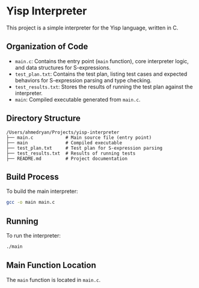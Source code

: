 # Yisp Interpreter

This project is a simple interpreter for the Yisp language, written in C.

## Organization of Code

- `main.c`: Contains the entry point (`main` function), core interpreter logic, and data structures for S-expressions.
- `test_plan.txt`: Contains the test plan, listing test cases and expected behaviors for S-expression parsing and type checking.
- `test_results.txt`: Stores the results of running the test plan against the interpreter.
- `main`: Compiled executable generated from `main.c`.

## Directory Structure

```text
/Users/ahmedryan/Projects/yisp-interpreter
├── main.c            # Main source file (entry point)
├── main              # Compiled executable
├── test_plan.txt     # Test plan for S-expression parsing
├── test_results.txt  # Results of running tests
├── README.md         # Project documentation
```

## Build Process

To build the main interpreter:

```sh
gcc -o main main.c
```

## Running

To run the interpreter:

```sh
./main
```

## Main Function Location

The `main` function is located in `main.c`.
